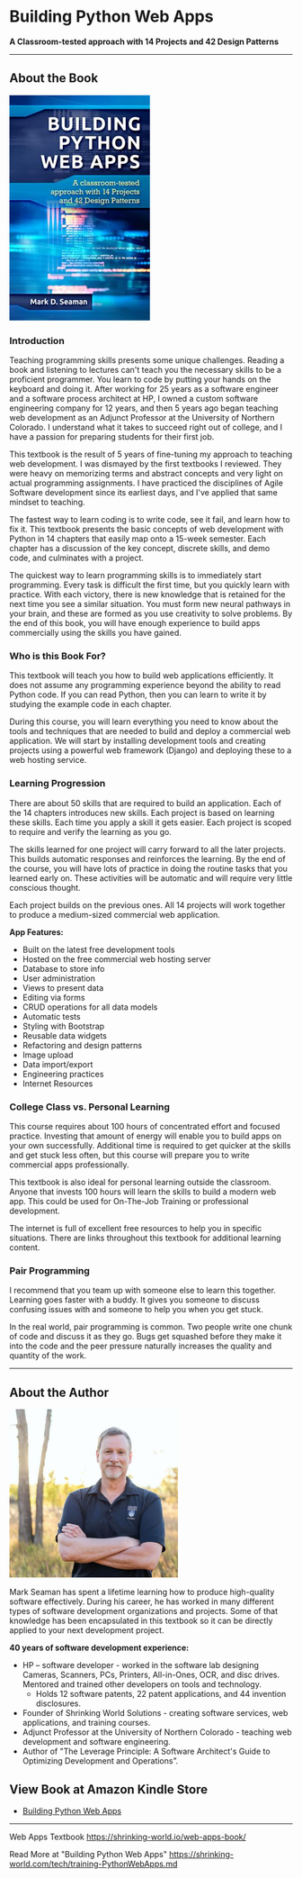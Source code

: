 # Building Python Web Apps

**A Classroom-tested approach with 14 Projects and 42 Design Patterns**

---

## About the Book

<img src="/static/images/shrinking-world.com/training/PythonWebApps.jpg.400.jpg" alt="Building Python Web Apps" />


### Introduction

Teaching programming skills presents some unique challenges. Reading a book and listening to
lectures can't teach you the necessary skills to be a proficient programmer. You learn to code by
putting your hands on the keyboard and doing it. After working for 25 years as a software engineer
and a software process architect at HP, I owned a custom software engineering company for 12 years,
and then 5 years ago began teaching web development as an Adjunct Professor at the University of
Northern Colorado. I understand what it takes to succeed right out of college, and I have a passion
for preparing students for their first job.

This textbook is the result of 5 years of fine-tuning my approach to teaching web development. I was
dismayed by the first textbooks I reviewed. They were heavy on memorizing terms and abstract
concepts and very light on actual programming assignments. I have practiced the disciplines of
Agile Software development since its earliest days, and I've applied that same mindset to
teaching.

The fastest way to learn coding is to write code, see it fail, and learn how to fix it. This
textbook presents the basic concepts of web development with Python in 14 chapters that easily map
onto a 15-week semester. Each chapter has a discussion of the key concept, discrete skills, and
demo code, and culminates with a project.

The quickest way to learn programming skills is to immediately start programming. Every task is
difficult the first time, but you quickly learn with practice. With each victory, there is new
knowledge that is retained for the next time you see a similar situation. You must form new neural
pathways in your brain, and these are formed as you use creativity to solve problems. By the end of
this book, you will have enough experience to build apps commercially using the skills you have
gained.


### Who is this Book For?

This textbook will teach you how to build web applications efficiently. It does not assume any
programming experience beyond the ability to read Python code. If you can read Python, then you can
learn to write it by studying the example code in each chapter.

During this course, you will learn everything you need to know about the tools and techniques that
are needed to build and deploy a commercial web application. We will start by installing
development tools and creating projects using a powerful web framework (Django) and deploying these
to a web hosting service.


### Learning Progression

There are about 50 skills that are required to build an application. Each of the 14 chapters
introduces new skills. Each project is based on learning these skills. Each time you apply a skill
it gets easier. Each project is scoped to require and verify the learning as you go.

The skills learned for one project will carry forward to all the later projects. This builds
automatic responses and reinforces the learning. By the end of the course, you will have lots of
practice in doing the routine tasks that you learned early on. These activities will be automatic
and will require very little conscious thought.

Each project builds on the previous ones. All 14 projects will work together to produce a
medium-sized commercial web application.

**App Features:**

-   Built on the latest free development tools
-   Hosted on the free commercial web hosting server
-   Database to store info
-   User administration
-   Views to present data
-   Editing via forms
-   CRUD operations for all data models
-   Automatic tests
-   Styling with Bootstrap
-   Reusable data widgets
-   Refactoring and design patterns
-   Image upload
-   Data import/export
-   Engineering practices
-   Internet Resources


### College Class vs. Personal Learning

This course requires about 100 hours of concentrated effort and focused practice. Investing that
amount of energy will enable you to build apps on your own successfully. Additional time is
required to get quicker at the skills and get stuck less often, but this course will prepare you to
write commercial apps professionally.

This textbook is also ideal for personal learning outside the classroom. Anyone that invests 100
hours will learn the skills to build a modern web app. This could be used for On-The-Job Training
or professional development.

The internet is full of excellent free resources to help you in specific situations. There are links
throughout this textbook for additional learning content.


### Pair Programming

I recommend that you team up with someone else to learn this together. Learning goes faster with a
buddy. It gives you someone to discuss confusing issues with and someone to help you when you get
stuck.

In the real world, pair programming is common. Two people write one chunk of code and discuss it as
they go. Bugs get squashed before they make it into the code and the peer pressure naturally
increases the quality and quantity of the work.

---

## About the Author

<img src="/static/images/shrinking-world.com/training/Mark-Seaman-400.jpg" width="300" alt="Mark Seaman" />


Mark Seaman has spent a lifetime learning how to produce high-quality software effectively. During
his career, he has worked in many different types of software development organizations and
projects. Some of that knowledge has been encapsulated in this textbook so it can be directly
applied to your next development project.



**40 years of software development experience:**

* HP – software developer - worked in the software lab designing Cameras, Scanners, PCs, Printers, 
All-in-Ones, OCR, and disc drives. Mentored and trained other developers on tools and technology. 
    * Holds 12 software patents, 22 patent applications, and 44 invention disclosures.
* Founder of Shrinking World Solutions - creating software services, web applications, and training courses.
* Adjunct Professor at the University of Northern Colorado - teaching web development and software engineering. 
* Author of "The Leverage Principle: A Software Architect's Guide to Optimizing Development and Operations”. 



## View Book at Amazon Kindle Store

* [Building Python Web Apps](https://www.amazon.com/dp/B0BB1LPCQ9)


---

Web Apps Textbook
https://shrinking-world.io/web-apps-book/


Read More at "Building Python Web Apps"
https://shrinking-world.com/tech/training-PythonWebApps.md

